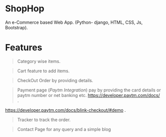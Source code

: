 # ShopHop

An e-Commerce based Web App. (Python- django, HTML, CSS, Js, Bootstrap). 

# Features

> Category wise items. 

>Cart feature to add items.

>CheckOut Order by providing details. 

>Payment page (_Paytm Integration_) pay by providing the card details or paytm number or net banking etc.
https://developer.paytm.com/docs/ . 

https://developer.paytm.com/docs/blink-checkout/#demo . 

>Tracker to track the order.

>Contact Page for any query and a simple blog
